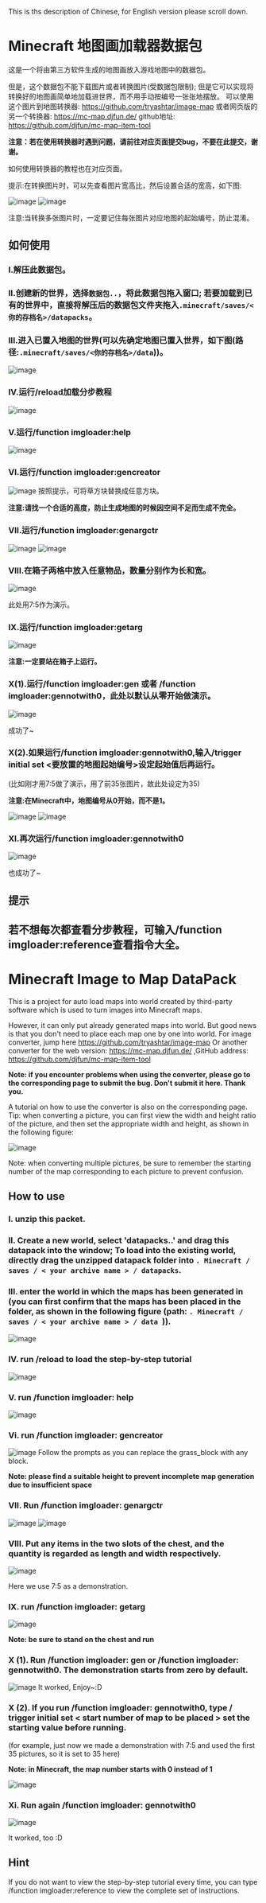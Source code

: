 This is ths description of Chinese, for English version please scroll down.

# Minecraft 地图画加载器数据包

这是一个将由第三方软件生成的地图画放入游戏地图中的数据包。

但是，这个数据包不能下载图片或者转换图片(受数据包限制); 但是它可以实现将转换好的地图画简单地加载进世界，而不用手动按编号一张张地摆放。
可以使用这个图片到地图转换器: https://github.com/tryashtar/image-map 
或者网页版的另一个转换器: https://mc-map.djfun.de/ github地址: https://github.com/djfun/mc-map-item-tool

<b>注意：若在使用转换器时遇到问题，请前往对应页面提交bug，不要在此提交，谢谢。</b>

如何使用转换器的教程也在对应页面。

提示:在转换图片时，可以先查看图片宽高比，然后设置合适的宽高，如下图:

![image](https://user-images.githubusercontent.com/42510470/128627466-820bc338-8b17-4de5-84d5-59eedd5f41aa.png)
![image](https://user-images.githubusercontent.com/42510470/128627491-a814d489-e381-47c3-b333-efe2f747ec35.png)

注意:当转换多张图片时，一定要记住每张图片对应地图的起始编号，防止混淆。


## 如何使用

### I.解压此数据包。
### II.创建新的世界，选择`数据包..`，将此数据包拖入窗口; 若要加载到已有的世界中，直接将解压后的数据包文件夹拖入`.minecraft/saves/<你的存档名>/datapacks`。
### III.进入已置入地图的世界(可以先确定地图已置入世界，如下图(路径:`.minecraft/saves/<你的存档名>/data`))。
![image](https://user-images.githubusercontent.com/42510470/128627197-5d226d12-3267-4512-adeb-fc8421bdb038.png)

### IV.运行/reload加载分步教程
![image](https://user-images.githubusercontent.com/42510470/128627652-35984f63-f67f-494d-aab4-40ac67adc7fa.png)
### V.运行/function imgloader:help
![image](https://user-images.githubusercontent.com/42510470/128627673-a150aab6-7c27-49b0-8b42-8d3d49f95234.png)
### VI.运行/function imgloader:gencreator
![image](https://user-images.githubusercontent.com/42510470/128627772-38715776-fe96-400a-866e-9643560488cf.png)
按照提示，可将草方块替换成任意方块。

<b>注意:请找一个合适的高度，防止生成地图的时候因空间不足而生成不完全。</b>
### VII.运行/function imgloader:genargctr
![image](https://user-images.githubusercontent.com/42510470/128627817-eb121ffb-7db1-415d-97ba-7c50f77bb0c6.png)
![image](https://user-images.githubusercontent.com/42510470/128627851-a0d3ecbb-e425-4e0d-be87-a80d2b81f3a1.png)
### VIII.在箱子两格中放入任意物品，数量分别作为长和宽。
![image](https://user-images.githubusercontent.com/42510470/128627885-ee942b46-f0dc-4f5b-8e08-5936acc2aaf1.png)

此处用7:5作为演示。
### IX.运行/function imgloader:getarg
![image](https://user-images.githubusercontent.com/42510470/128627903-5adfd9da-0894-49d6-8205-5b371d3bd259.png)

<b>注意:一定要站在箱子上运行。</b>

### X(1).运行/function imgloader:gen 或者 /function imgloader:gennotwith0，此处以默认从零开始做演示。
![image](https://user-images.githubusercontent.com/42510470/128627974-75d874b3-c3b3-47c7-99c7-d9efc7463a34.png)

成功了~

### X(2).如果运行/function imgloader:gennotwith0,输入/trigger initial set <要放置的地图起始编号>设定起始值后再运行。
(比如刚才用7:5做了演示，用了前35张图片，故此处设定为35)

<b>注意:在Minecraft中，地图编号从0开始，而不是1。</b>

![image](https://user-images.githubusercontent.com/42510470/128628040-09668c20-7edd-423b-9615-5756a26db442.png)
![image](https://user-images.githubusercontent.com/42510470/128628005-edf9e60b-7b2c-40ad-84e7-3b8806db2b0b.png)
### XI.再次运行/function imgloader:gennotwith0
![image](https://user-images.githubusercontent.com/42510470/128628124-38c61e3f-b1dc-42cf-ac1f-6a1046194059.png)

也成功了~

## 提示 

若不想每次都查看分步教程，可输入/function imgloader:reference查看指令大全。
-----------------------------------------------------------------------------
# Minecraft Image to Map DataPack

This is a project for auto load maps into world created by third-party software which is used to turn images into Minecraft maps.  

However, it can only put already generated maps into world. But good news is that you don't need to place each map one by one into world.
For image converter, jump here https://github.com/tryashtar/image-map
Or another converter for the web version: https://mc-map.djfun.de/ ,GitHub address: https://github.com/djfun/mc-map-item-tool

<b>Note: if you encounter problems when using the converter, please go to the corresponding page to submit the bug. Don't submit it here. Thank you.</b>

A tutorial on how to use the converter is also on the corresponding page.
Tip: when converting a picture, you can first view the width and height ratio of the picture, and then set the appropriate width and height, as shown in the following figure:

![ image]( https://user-images.githubusercontent.com/42510470/128627491-a814d489-e381-47c3-b333-efe2f747ec35.png )

Note: when converting multiple pictures, be sure to remember the starting number of the map corresponding to each picture to prevent confusion.

## How to use

### I. unzip this packet.

### II. Create a new world, select 'datapacks..' and drag this datapack into the window; To load into the existing world, directly drag the unzipped datapack folder into `. Minecraft / saves / < your archive name > / datapacks`.

### III. enter the world in which the maps has been generated in (you can first confirm that the maps has been placed in the folder, as shown in the following figure (path: `. Minecraft / saves / < your archive name > / data `)).
![ image]( https://user-images.githubusercontent.com/42510470/128627197-5d226d12-3267-4512-adeb-fc8421bdb038.png )
### IV. run /reload to load the step-by-step tutorial
![image](https://user-images.githubusercontent.com/42510470/128629122-12d25453-f2e2-45d2-bd34-3058e734bb84.png)
### V. run /function imgloader: help
![ image]( https://user-images.githubusercontent.com/42510470/128627673-a150aab6-7c27-49b0-8b42-8d3d49f95234.png )
### Vi. run /function imgloader: gencreator
![image](https://user-images.githubusercontent.com/42510470/128629155-fd49ab78-b4ac-41ba-a1be-78e54b1949fe.png)
Follow the prompts as you can replace the grass_block with any block.

<b>Note: please find a suitable height to prevent incomplete map generation due to insufficient space</b>

### VII. Run /function imgloader: genargctr

![image](https://user-images.githubusercontent.com/42510470/128629168-7fad6ad7-380b-4bbc-a2ac-0de81850b6d8.png)
![ image]( https://user-images.githubusercontent.com/42510470/128627851-a0d3ecbb-e425-4e0d-be87-a80d2b81f3a1.png )

### VIII. Put any items in the two slots of the chest, and the quantity is regarded as length and width respectively.

![ image]( https://user-images.githubusercontent.com/42510470/128627885-ee942b46-f0dc-4f5b-8e08-5936acc2aaf1.png )

Here we use 7:5 as a demonstration.

### IX. run /function imgloader: getarg

![image](https://user-images.githubusercontent.com/42510470/128629194-f445fe67-540e-4609-9a41-65c8cee52568.png)

<b>Note: be sure to stand on the chest and run</b>

### X (1). Run /function imgloader: gen or /function imgloader: gennotwith0. The demonstration starts from zero by default.

![image](https://user-images.githubusercontent.com/42510470/128629256-fd97f960-122a-4178-bee7-987a1524eb4b.png)
It worked, Enjoy~:D

### X (2). If you run /function imgloader: gennotwith0, type / trigger initial set < start number of map to be placed > set the starting value before running.

(for example, just now we made a demonstration with 7:5 and used the first 35 pictures, so it is set to 35 here)

<b>Note: in Minecraft, the map number starts with 0 instead of 1</b>

![image](https://user-images.githubusercontent.com/42510470/128629319-5cfd62f9-d432-4a3d-a3a5-0682c9a6de8d.png)

### Xi. Run again /function imgloader: gennotwith0

![ image]( https://user-images.githubusercontent.com/42510470/128628124-38c61e3f-b1dc-42cf-ac1f-6a1046194059.png )

It worked, too :D 
## Hint
If you do not want to view the step-by-step tutorial every time, you can type /function imgloader:reference to view the complete set of instructions.
